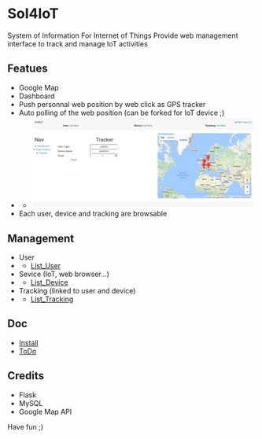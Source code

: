 # SoI4IoT
System of Information For Internet of Things
Provide web management interface to track and manage IoT activities

## Featues
* Google Map
* Dashboard
* Push personnal web position by web click as GPS tracker
* Auto polling of the web position (can be forked for IoT device ;)
* * ![Tracker](doc/Tracker.png)
* Each user, device and tracking are browsable

## Management
* User
* * [List_User](doc/List_User.png)
* Sevice (IoT, web browser...)
* * [List_Device](doc/List_Device.png)
* Tracking (linked to user and device)
* * [List_Tracking](doc/List_Tracking.png)

## Doc
* [Install](doc/install.md)
* [ToDo](doc/todo.md)

## Credits
* Flask
* MySQL
* Google Map API

Have fun ;)
